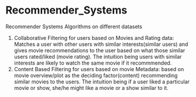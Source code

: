 # Recommender_Systems
Recommender Systems Algorithms on different datasets

1) Collaborative Filtering for users based on Movies and Rating data: Matches a user with other users with similar interests(similar users) and gives movie recommendations to the user based on what those similar users rated/liked (movie rating). The intuition being users with similar interests are likely to watch the same movie if it recommmended.
2) Content Based Filtering for users based on movie Metadata: based on movie overview/plot as the deciding factor(content) recommending similar movies to the users. The intuition being if a user liked a particular movie or show, she/he might like a movie or a show similar to it.
